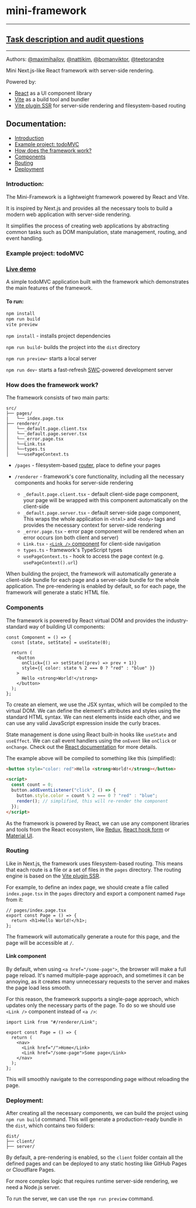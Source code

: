 # mini-framework

---

## [Task description and audit questions](https://github.com/01-edu/public/tree/master/subjects/mini-framework)

---

Authors: [@maximihajlov](https://github.com/maximihajlov),
[@nattikim](https://github.com/nattikim),
[@bomanviktor](https://github.com/bomanviktor),
[@teetorandre](https://github.com/FinnTune)

Mini Next.js-like React framework with server-side rendering.

Powered by:

- [React](https://reactjs.org/) as a UI component library
- [Vite](https://vitejs.dev/) as a build tool and bundler
- [Vite plugin SSR](https://vite-plugin-ssr.com/) for server-side rendering and filesystem-based routing

## Documentation:

- [Introduction](#introduction)
- [Example project: todoMVC](#example-project-todomvc)
- [How does the framework work?](#how-does-the-framework-work)
- [Components](#components)
- [Routing](#routing)
- [Deployment](#deployment)

### Introduction:

The Mini-Framework is a lightweight framework powered by React and Vite.

It is inspired by Next.js and provides all the
necessary tools to build a modern web application with server-side rendering.

It simplifies the process of creating web applications by abstracting common tasks such as DOM manipulation, state
management, routing, and event handling.

### Example project: todoMVC

### [Live demo](https://todo.mer.pw/)

A simple todoMVC application built with the framework which demonstrates the main features of the framework.

#### To run:

```bash
npm install
npm run build
vite preview
```

`npm install` - installs project dependencies

`npm run build`- builds the project into the `dist` directory

`npm run preview`- starts a local server

`npm run dev`- starts a fast-refresh [SWC](https://swc.rs)-powered development server

### How does the framework work?

The framework consists of two main parts:

```
src/
├── pages/
|   └── index.page.tsx
├── renderer/
│   └──_default.page.client.tsx
│   └──_default.page.server.tsx
│   └──_error.page.tsx
│   └──Link.tsx
│   └──types.ts
│   └──usePageContext.ts
```

- `/pages` - filesystem-based [router](#routing), place to define your pages

- `/renderer` - framework's core functionality, including all the necessary components and hooks for server-side
  rendering

  - `_default.page.client.tsx` - default client-side page component, your page will be wrapped with this component
    automatically on the client-side
  - `_default.page.server.tsx` - default server-side page component, This wraps the whole application in `<html>` and
    `<body>` tags and provides the necessary context for server-side rendering
  - `_error.page.tsx` - error page component will be rendered when an error occurs (on both client and server)
  - `Link.tsx` - [`<Link />` component](#link-component) for client-side navigation
  - `types.ts` - framework's TypeScript types
  - `usePageContext.ts` - hook to access the page context (e.g. `usePageContext().url`)

When building the project, the framework will automatically generate a client-side bundle for each page and a
server-side bundle for the whole application.
The pre-rendering is enabled by default, so for each page, the framework will generate a static HTML file.

### Components

The framework is powered by React virtual DOM and provides the industry-standard way of building UI components:

```tsx
const Component = () => {
  const [state, setState] = useState(0);

  return (
    <button
      onClick={() => setState((prev) => prev + 1)}
      style={{ color: state % 2 === 0 ? "red" : "blue" }}
    >
      Hello <strong>World!</strong>
    </button>
  );
};
```

To create an element, we use the JSX syntax, which will be compiled to the virtual DOM.
We can define the element's attributes and styles using the standard HTML syntax.
We can nest elements inside each other, and we can use any valid JavaScript expression inside the curly braces.

State management is done using React built-in hooks like `useState` and `useEffect`.
We can call event handlers using the `onEvent` like `onClick` or `onChange`.
Check out the [React documentation](https://react.dev/learn) for more details.

The example above will be compiled to something like this (simplified):

```html
<button style="color: red">Hello <strong>World!</strong></button>

<script>
  const count = 0;
  button.addEventListener("click", () => {
    button.style.color = count % 2 === 0 ? "red" : "blue";
    render(); // simplified, this will re-render the component
  });
</script>
```

As the framework is powered by React, we can use any component libraries and tools from the React ecosystem,
like [Redux](https://redux.js.org/), [React hook form](https://react-hook-form.com/) or [Material UI](https://mui.com/).

### Routing

Like in Next.js, the framework uses filesystem-based routing.
This means that each route is a file or a set of files in the `pages` directory.
The routing engine is based on the [Vite plugin SSR](https://vite-plugin-ssr.com/).

For example, to define an index page, we should create a file called `index.page.tsx` in the `pages` directory and
export a component named `Page` from it:

```tsx
// pages/index.page.tsx
export const Page = () => {
  return <h1>Hello World!</h1>;
};
```

The framework will automatically generate a route for this page, and the page will be accessible at `/`.

#### Link component

By default, when using `<a href="/some-page">`, the browser will make a full page reload.
It's named multiple-page approach, and sometimes it can be annoying, as it creates many unnecessary requests to the
server and makes the page load less smooth.

For this reason, the framework supports a single-page approach, which updates only the necessary parts of the page.
To do so we should use `<Link />` component instead of `<a />`:

```tsx
import Link from "#/renderer/Link";

export const Page = () => {
  return (
    <nav>
      <Link href="/">Home</Link>
      <Link href="/some-page">Some page</Link>
    </nav>
  );
};
```

This will smoothly navigate to the corresponding page without reloading the page.

### Deployment:

After creating all the necessary components, we can build the project using `npm run build` command.
This will generate a production-ready bundle in the `dist`, which contains two folders:

```
dist/
├── client/
├── server/
```

By default, a pre-rendering is enabled, so the `client` folder contain all the defined pages and can be deployed to any
static hosting like GitHub Pages or Cloudflare Pages.

For more complex logic that requires runtime server-side rendering, we need a Node.js server.

To run the server, we can use the `npm run preview` command.
